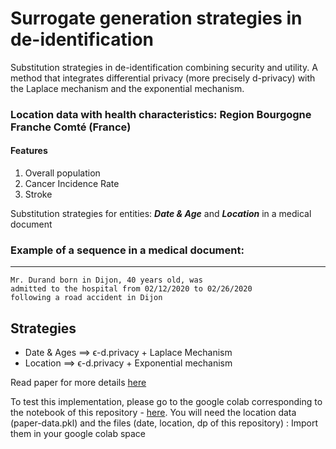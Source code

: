 # Surrogate generation strategies in de-identification
Substitution strategies in de-identification combining security and utility.  A method that integrates differential privacy (more precisely d-privacy) with the Laplace mechanism and the exponential mechanism.

### Location data with health characteristics: Region Bourgogne Franche Comté (France)
#### Features
1. Overall population 
1. Cancer Incidence Rate
1. Stroke

Substitution strategies for entities: ***Date & Age*** and ***Location*** in a medical document

### Example of a sequence in a medical document: 
---

```
Mr. Durand born in Dijon, 40 years old, was
admitted to the hospital from 02/12/2020 to 02/26/2020
following a road accident in Dijon
```
## Strategies
* Date & Ages ⟹ ϵ-d.privacy + Laplace Mechanism 
* Location ⟹ ϵ-d.privacy + Exponential mechanism

Read paper for more details [here](https://)

To test this implementation, please go to the google colab corresponding to the notebook of this repository - [here](https://colab.research.google.com/gist/yakine8/d68a548b4abec5cacb5609511e837848/surrogate-generation-strategies.ipynb). 
You will need the location data (paper-data.pkl) and the files (date, location, dp of this repository) : Import them in your google colab space

